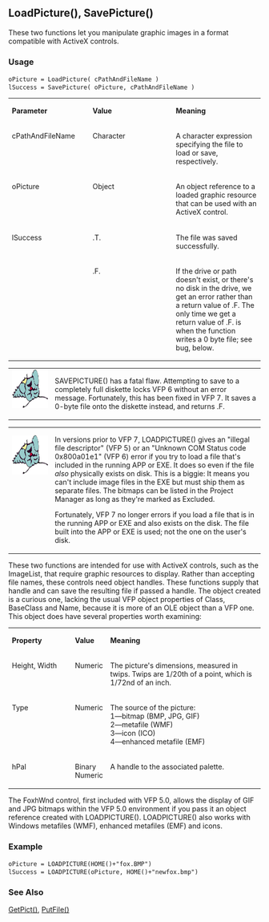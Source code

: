 ## LoadPicture(), SavePicture()

These two functions let you manipulate graphic images in a format compatible with ActiveX controls.

### Usage

```foxpro
oPicture = LoadPicture( cPathAndFileName )
lSuccess = SavePicture( oPicture, cPathAndFileName )
```
<table>
<tr>
  <td width="32%" valign="top">
  <p><b>Parameter</b></p>
  </td>
  <td width=23% valign=top>
  <p><b>Value</b></p>
  </td>
  <td width=45% valign=top>
  <p><b>Meaning</b></p>
  </td>
 </tr>
<tr>
  <td width="32%" valign="top">
  <p>cPathAndFileName</p>
  </td>
  <td width=23% valign=top>
  <p>Character</p>
  </td>
  <td width=45% valign=top>
  <p>A character expression specifying the file to load or save, respectively.</p>
  </td>
 </tr>
<tr>
  <td width="32%" valign="top">
  <p>oPicture</p>
  </td>
  <td width=23% valign=top>
  <p>Object</p>
  </td>
  <td width=45% valign=top>
  <p>An object reference to a loaded graphic resource that can be used with an ActiveX control.</p>
  </td>
 </tr>
<tr>
  <td width=32% rowspan=2 valign=top>
  <p>lSuccess</p>
  </td>
  <td width=23% valign=top>
  <p>.T.</p>
  </td>
  <td width=45% valign=top>
  <p>The file was saved successfully.</p>
  </td>
 </tr>
<tr>
  <td width=33% valign=top>
  <p>.F.</p>
  </td>
  <td width=67% valign=top>
  <p>If the drive or path doesn't exist, or there's no disk in the drive, we get an error rather than a return value of .F. The only time we get a return value of .F. is when the function writes a 0 byte file; see bug, below. </p>
  </td>
 </tr>
</table>

<table>
<tr>
  <td width="17%" valign="top">
<img  width="95" height="77" src="fixbug1.gif">
  </td>
  <td width=83%>
  <p>SAVEPICTURE() has a fatal flaw. Attempting to save to a completely full diskette locks VFP 6 without an error message. Fortunately, this has been fixed in VFP 7. It saves a 0-byte file onto the diskette instead, and returns .F.</p>
  </td>
 </tr>
</table>

<table>
<tr>
  <td width="17%" valign="top">
<p><img width="95" height="78" src="fixbug1.gif">
  </td>
  <td width=83%>
  <p>In versions prior to VFP 7, LOADPICTURE() gives an &quot;illegal file descriptor&quot; (VFP 5) or an &quot;Unknown COM Status code 0x800a01e1&quot; (VFP 6) error if you try to load a file that's included in the running APP or EXE. It does so even if the file <i>also</i> physically exists on disk. This is a biggie: It means you can't include image files in the EXE but must ship them as separate files. The bitmaps can be listed in the Project Manager as long as they're marked as Excluded. </p>
  <p>Fortunately, VFP 7 no longer errors if you load a file that is in the running APP or EXE and also exists on the disk. The file built into the APP or EXE is used; not the one on the user's disk.</p>
  </td>
 </tr>
</table>

These two functions are intended for use with ActiveX controls, such as the ImageList, that require graphic resources to display. Rather than accepting file names, these controls need object handles. These functions supply that handle and can save the resulting file if passed a handle. The object created is a curious one, lacking the usual VFP object properties of Class, BaseClass and Name, because it is more of an OLE object than a VFP one. This object does have several properties worth examining:

<table>
<tr>
  <td width="25%" valign="top">
  <p><b>Property</b></p>
  </td>
  <td width=14% valign=top>
  <p><b>Value</b></p>
  </td>
  <td width=61% valign=top>
  <p><b>Meaning</b></p>
  </td>
 </tr>
<tr>
  <td width="25%" valign="top">
  <p>Height, Width</p>
  </td>
  <td width=14% valign=top>
  <p>Numeric</p>
  </td>
  <td width=61% valign=top>
  <p>The picture's dimensions, measured in twips. Twips are 1/20th of a point, which is 1/72nd of an inch. </p>
  </td>
 </tr>
<tr>
  <td width="25%" valign="top">
  <p>Type</p>
  </td>
  <td width=14% valign=top>
  <p>Numeric</p>
  </td>
  <td width=61% valign=top>
  <p>The source of the picture:<br> 1&mdash;bitmap (BMP, JPG, GIF)<br> 2&mdash;metafile (WMF)<br> 3&mdash;icon (ICO)<br> 4&mdash;enhanced metafile (EMF)</p>
  </td>
 </tr>
<tr>
  <td width="25%" valign="top">
  <p>hPal</p>
  </td>
  <td width=14% valign=top>
  <p>Binary Numeric</p>
  </td>
  <td width=61% valign=top>
  <p>A handle to the associated palette.</p>
  </td>
 </tr>
</table>

The FoxhWnd control, first included with VFP 5.0, allows the display of GIF and JPG bitmaps within the VFP 5.0 environment if you pass it an object reference created with LOADPICTURE(). LOADPICTURE() also works with Windows metafiles (WMF), enhanced metafiles (EMF) and icons.

### Example

```foxpro
oPicture = LOADPICTURE(HOME()+"fox.BMP")
lSuccess = LOADPICTURE(oPicture, HOME()+"newfox.bmp")
```
### See Also

[GetPict()](s4g503.md), [PutFile()](s4g113.md)
